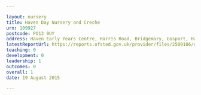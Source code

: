 ```yaml
---

layout: nursery
title: Haven Day Nursery and Creche
urn: 109927
postcode: PO13 0UY
address: Haven Early Years Centre, Harris Road, Bridgemary, Gosport, Hampshire, PO13 0UY
latestReportUrl: https://reports.ofsted.gov.uk/provider/files/2509186/urn/109927.pdf
teaching: 0
development: 0
leadership: 1
outcomes: 0
overall: 1
date: 19 August 2015

---
```

